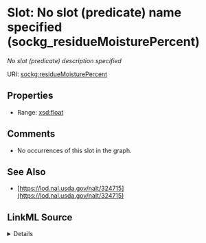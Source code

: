 

# Slot: No slot (predicate) name specified (sockg_residueMoisturePercent)


_No slot (predicate) description specified_







URI: [sockg:residueMoisturePercent](https://idir.uta.edu/sockg-ontology/docs/residueMoisturePercent)



<!-- no inheritance hierarchy -->








## Properties

* Range: [xsd:float](http://www.w3.org/2001/XMLSchema#float)





## Comments

* No occurrences of this slot in the graph.

## See Also

* [https://lod.nal.usda.gov/nalt/324715](https://lod.nal.usda.gov/nalt/324715)



## LinkML Source

<details>

```yaml
name: sockg_residueMoisturePercent
description: No slot (predicate) description specified
title: No slot (predicate) name specified
comments:
- No occurrences of this slot in the graph.
from_schema: soc-kg
see_also:
- https://lod.nal.usda.gov/nalt/324715
rank: 1000
domain: sockg_Harvest
slot_uri: sockg:residueMoisturePercent
alias: sockg_residueMoisturePercent
range: float

```
</details>
